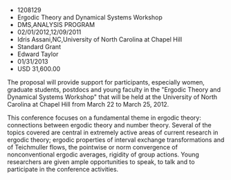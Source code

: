 
* 1208129
* Ergodic Theory and Dynamical Systems Workshop
* DMS,ANALYSIS PROGRAM
* 02/01/2012,12/09/2011
* Idris Assani,NC,University of North Carolina at Chapel Hill
* Standard Grant
* Edward Taylor
* 01/31/2013
* USD 31,600.00

The proposal will provide support for participants, especially women, graduate
students, postdocs and young faculty in the "Ergodic Theory and Dynamical
Systems Workshop" that will be held at the University of North Carolina at
Chapel Hill from March 22 to March 25, 2012.

This conference focuses on a fundamental theme in ergodic theory: connections
between ergodic theory and number theory. Several of the topics covered are
central in extremely active areas of current research in ergodic theory; ergodic
properties of interval exchange transformations and of Teichmuller flows, the
pointwise or norm convergence of nonconventional ergodic averages, rigidity of
group actions. Young researchers are given ample opportunities to speak, to talk
and to participate in the conference activities.
